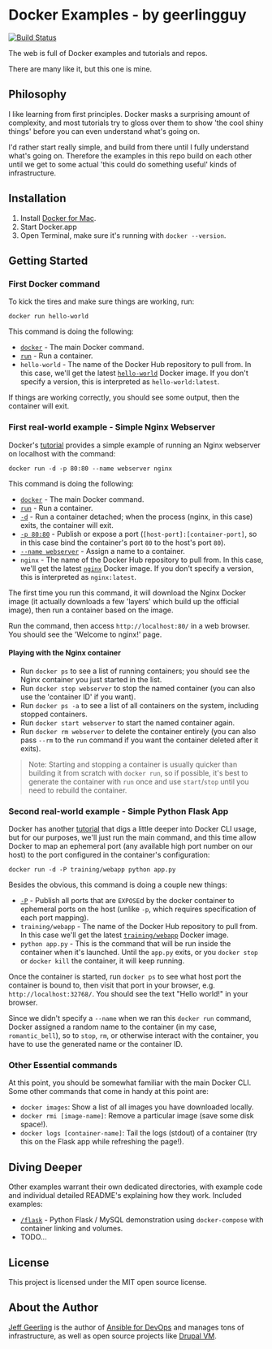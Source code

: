 # Docker Examples - by geerlingguy

[![Build Status](https://travis-ci.org/geerlingguy/docker-examples.svg?branch=master)](https://travis-ci.org/geerlingguy/docker-examples)

The web is full of Docker examples and tutorials and repos.

There are many like it, but this one is mine.

## Philosophy

I like learning from first principles. Docker masks a surprising amount of complexity, and most tutorials try to gloss over them to show 'the cool shiny things' before you can even understand what's going on.

I'd rather start really simple, and build from there until I fully understand what's going on. Therefore the examples in this repo build on each other until we get to some actual 'this could do something useful' kinds of infrastructure.

## Installation

  1. Install [Docker for Mac](https://www.docker.com/products/docker#/mac).
  2. Start Docker.app
  3. Open Terminal, make sure it's running with `docker --version`.

## Getting Started

### First Docker command

To kick the tires and make sure things are working, run:

    docker run hello-world

This command is doing the following:

  - [`docker`](https://docs.docker.com/engine/reference/commandline/cli/) - The main Docker command.
  - [`run`](https://docs.docker.com/engine/reference/run/) - Run a container.
  - `hello-world` - The name of the Docker Hub repository to pull from. In this case, we'll get the latest [`hello-world`](https://hub.docker.com/_/hello-world/) Docker image. If you don't specify a version, this is interpreted as `hello-world:latest`.

If things are working correctly, you should see some output, then the container will exit.

### First real-world example - Simple Nginx Webserver

Docker's [tutorial](https://docs.docker.com/docker-for-mac/) provides a simple example of running an Nginx webserver on localhost with the command:

    docker run -d -p 80:80 --name webserver nginx

This command is doing the following:

  - [`docker`](https://docs.docker.com/engine/reference/commandline/cli/) - The main Docker command.
  - [`run`](https://docs.docker.com/engine/reference/run/) - Run a container.
  - [`-d`](https://docs.docker.com/engine/reference/run/#/detached-d) - Run a container detached; when the process (nginx, in this case) exits, the container will exit.
  - [`-p 80:80`](https://docs.docker.com/engine/reference/commandline/run/#/publish-or-expose-port-p-expose) - Publish or expose a port (`[host-port]:[container-port]`, so in this case bind the container's port `80` to the host's port `80`).
  - [`--name webserver`](https://docs.docker.com/engine/reference/commandline/run/#/assign-name-and-allocate-pseudo-tty-name-it) - Assign a name to a container.
  - `nginx` - The name of the Docker Hub repository to pull from. In this case, we'll get the latest [`nginx`](https://hub.docker.com/_/nginx/) Docker image. If you don't specify a version, this is interpreted as `nginx:latest`.

The first time you run this command, it will download the Nginx Docker image (it actually downloads a few 'layers' which build up the official image), then run a container based on the image.

Run the command, then access `http://localhost:80/` in a web browser. You should see the 'Welcome to nginx!' page.

#### Playing with the Nginx container

  - Run `docker ps` to see a list of running containers; you should see the Nginx container you just started in the list.
  - Run `docker stop webserver` to stop the named container (you can also use the 'container ID' if you want).
  - Run `docker ps -a` to see a list of all containers on the system, including stopped containers.
  - Run `docker start webserver` to start the named container again.
  - Run `docker rm webserver` to delete the container entirely (you can also pass `--rm` to the `run` command if you want the container deleted after it exits).

> Note: Starting and stopping a container is usually quicker than building it from scratch with `docker run`, so if possible, it's best to generate the container with `run` once and use `start`/`stop` until you need to rebuild the container.

### Second real-world example - Simple Python Flask App

Docker has another [tutorial](https://docs.docker.com/engine/tutorials/usingdocker/) that digs a little deeper into Docker CLI usage, but for our purposes, we'll just run the main command, and this time allow Docker to map an ephemeral port (any available high port number on our host) to the port configured in the container's configuration:

    docker run -d -P training/webapp python app.py

Besides the obvious, this command is doing a couple new things:

  - [`-P`](https://docs.docker.com/engine/reference/run/#/expose-incoming-ports) - Publish all ports that are `EXPOSE`d by the docker container to ephemeral ports on the host (unlike `-p`, which requires specification of each port mapping).
  - `training/webapp` - The name of the Docker Hub repository to pull from. In this case we'll get the latest [`training/webapp`](https://hub.docker.com/r/training/webapp/) Docker image.
  - `python app.py` - This is the command that will be run inside the container when it's launched. Until the `app.py` exits, or you `docker stop` or `docker kill` the container, it will keep running.

Once the container is started, run `docker ps` to see what host port the container is bound to, then visit that port in your browser, e.g. `http://localhost:32768/`. You should see the text "Hello world!" in your browser.

Since we didn't specify a `--name` when we ran this `docker run` command, Docker assigned a random name to the container (in my case, `romantic_bell`), so to `stop`, `rm`, or otherwise interact with the container, you have to use the generated name or the container ID.

### Other Essential commands

At this point, you should be somewhat familiar with the main Docker CLI. Some other commands that come in handy at this point are:

  - `docker images`: Show a list of all images you have downloaded locally.
  - `docker rmi [image-name]`: Remove a particular image (save some disk space!).
  - `docker logs [container-name]`: Tail the logs (stdout) of a container (try this on the Flask app while refreshing the page!).

## Diving Deeper

Other examples warrant their own dedicated directories, with example code and individual detailed README's explaining how they work. Included examples:

  - [`/flask`](/flask) - Python Flask / MySQL demonstration using `docker-compose` with container linking and volumes.
  - TODO...

## License

This project is licensed under the MIT open source license.

## About the Author

[Jeff Geerling](http://www.jeffgeerling.com/) is the author of [Ansible for DevOps](https://www.ansiblefordevops.com/) and manages tons of infrastructure, as well as open source projects like [Drupal VM](https://www.drupalvm.com/).
